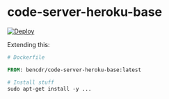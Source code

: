 # code-server-heroku-base

[![Deploy](https://www.herokucdn.com/deploy/button.svg)](https://heroku.com/deploy?template=https://github.com/bpmct/code-server-heroku/tree/main/base-image)

Extending this:

```Dockerfile
# Dockerfile

FROM: bencdr/code-server-heroku-base:latest

# Install stuff
sudo apt-get install -y ...
```
